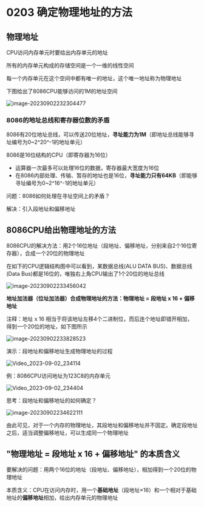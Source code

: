 # 0203 确定物理地址的方法

## 物理地址

CPU访问内存单元时要给出内存单元的地址

所有的内存单元构成的存储空间是一个一维的线性空间

每一个内存单元在这个空间中都有唯一的地址，这个唯一地址称为物理地址

下图给出了8086CPU能够访问的1M的地址空间

![image-20230902232304477](./assets/image-20230902232304477.png)

### 8086的地址总线和寄存器位数的矛盾

8086有20位地址总线，可以传送20位地址，**寻址能力为1M**（即地址总线能够寻址编号为0~2^20^-1的地址单元）

8086是16位结构的CPU（即寄存器为16位）

- 运算器一次最多可以处理16位的数据，寄存器最大宽度为16位
- 在8086内部处理、传输、暂存的地址也是16位，**寻址能力只有64KB**（即能够寻址编号为0~2^16^-1的地址单元）

问题：8086如何处理在寻址空间上的矛盾？

解决：引入段地址和偏移地址

## 8086CPU给出物理地址的方法

8086CPU的解决方法：用2个16位地址（段地址、偏移地址，分别来自2个16位寄存器），合成一个20位的物理地址

在如下的CPU逻辑结构图中可以看到，某数据总线(ALU DATA BUS)、数据总线(Data Bus)都是16位的，唯独右上角CPU输出了1个20位的地址总线

![image-20230902233456042](./assets/image-20230902233456042.png)

**地址加法器（位址加法器）合成物理地址的方法：物理地址 = 段地址 x 16 + 偏移地址**

注释：地址 x 16 相当于将该地址左移4个二进制位，而后连个地址即错开相加，得到一个20位的地址，如下图所示

![image-20230902233828523](./assets/image-20230902233828523.png)

演示：段地址和偏移地址生成物理地址的过程

![Video_2023-09-02_234114](./assets/Video_2023-09-02_234114.gif)

例：8086CPU访问地址为123C8的内存单元

![Video_2023-09-02_234404](./assets/Video_2023-09-02_234404.gif)

思考：段地址和偏移地址的如何确定？

![image-20230902234622111](./assets/image-20230902234622111.png)

由此可见，对于一个内存的物理地址，其段地址和偏移地址并不固定。确定段地址之后，适当调整偏移地址，可以生成同一个物理地址

## "物理地址 = 段地址 x 16 + 偏移地址" 的本质含义

要解决的问题：用两个16位的地址（段地址、偏移地址），相加得到一个20位的物理地址

本质含义：CPU在访问内存时，用一个**基础地址**（段地址×16）和一个相对于基础地址的**偏移地址**相加，给出内存单元的物理地址  
